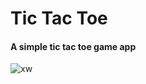 # Tic Tac Toe 
#### A simple tic tac toe game app
![xw](https://github.com/rahul6570/Tic-Tac-Toe/assets/106577166/05f54c35-7049-43fe-95c3-0fe7bded6b0b)
